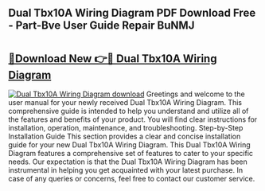 ## Dual Tbx10A Wiring Diagram PDF Download Free - Part-Bve User Guide Repair BuNMJ

# <h2><a href="http://dfmjwba.blite.top/?on=Dual+Tbx10A+Wiring+Diagram">🔗Download New 👉🔴 Dual Tbx10A Wiring Diagram</a></h2>

[![Dual Tbx10A Wiring Diagram download](https://i.imgur.com/lujVjoI.png)](http://dfmjwba.blite.top/?on=Dual+Tbx10A+Wiring+Diagram)
Greetings and welcome to the user manual for your newly received Dual Tbx10A Wiring Diagram. This comprehensive guide is intended to help you understand and utilize all of the features and benefits of your product. You will find clear instructions for installation, operation, maintenance, and troubleshooting. Step-by-Step Installation Guide This section provides a clear and concise installation guide for your new Dual Tbx10A Wiring Diagram. This Dual Tbx10A Wiring Diagram features a comprehensive set of features to cater to your specific needs. Our expectation is that the Dual Tbx10A Wiring Diagram has been instrumental in helping you get acquainted with your latest purchase. In case of any queries or concerns, feel free to contact our customer service.
